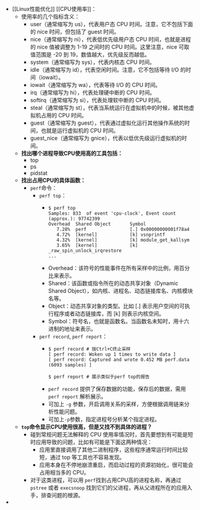 - [[Linux性能优化]] [[CPU使用率]]：
	- 使用率的几个指标含义：
		- user（通常缩写为 us），代表用户态 CPU 时间。注意，它不包括下面的 nice 时间，但包括了 guest 时间。
		- nice（通常缩写为 ni），代表低优先级用户态 CPU 时间，也就是进程的 nice 值被调整为 1-19 之间时的 CPU 时间。这里注意，nice 可取值范围是 -20 到 19，数值越大，优先级反而越低。
		- system（通常缩写为 sys），代表内核态 CPU 时间。
		- idle（通常缩写为 id），代表空闲时间。注意，它不包括等待 I/O 的时间（iowait）。
		- iowait（通常缩写为 wa），代表等待 I/O 的 CPU 时间。
		- irq（通常缩写为 hi），代表处理硬中断的 CPU 时间。
		- softirq（通常缩写为 si），代表处理软中断的 CPU 时间。
		- steal（通常缩写为 st），代表当系统运行在虚拟机中的时候，被其他虚拟机占用的 CPU 时间。
		- guest（通常缩写为 guest），代表通过虚拟化运行其他操作系统的时间，也就是运行虚拟机的 CPU 时间。
		- guest_nice（通常缩写为 gnice），代表以低优先级运行虚拟机的时间。
	- **找出哪个进程导致CPU使用高的工具包括：**
		- top
		- ps
		- pidstat
	- **找出占用CPU的具体函数：**
		- `perf`命令：
			- `perf top`：
				- ```
				  $ perf top
				  Samples: 833  of event 'cpu-clock', Event count (approx.): 97742399
				  Overhead  Shared Object       Symbol
				     7.28%  perf                [.] 0x00000000001f78a4
				     4.72%  [kernel]            [k] vsnprintf
				     4.32%  [kernel]            [k] module_get_kallsym
				     3.65%  [kernel]            [k] _raw_spin_unlock_irqrestore
				  ...
				  ```
				- Overhead：该符号的性能事件在所有采样中的比例，用百分比来表示。
				- Shared：该函数或指令所在的动态共享对象（Dynamic Shared Object），如内核、进程名、动态链接库名、内核模块名等。
				- Object：动态共享对象的类型。比如 [.] 表示用户空间的可执行程序或者动态链接库，而 [k] 则表示内核空间。
				- Symbol：符号名，也就是函数名。当函数名未知时，用十六进制的地址来表示。
			- `perf record`, `perf report`：
				- ```
				  $ perf record # 按Ctrl+C终止采样
				  [ perf record: Woken up 1 times to write data ]
				  [ perf record: Captured and wrote 0.452 MB perf.data (6093 samples) ]
				  
				  $ perf report # 展示类似于perf top的报告
				  ```
				- `perf record` 提供了保存数据的功能，保存后的数据，需用 `perf report` 解析展示。
				- 可加上 `-g` 参数，开启调用关系的采样，方便根据调用链来分析性能问题。
				- 可加上`-p`参数，指定进程号分析某个指定进程。
	- **`top`命令显示CPU使用很高，但是又找不到具体的进程？**
		- 碰到常规问题无法解释的 CPU 使用率情况时，首先要想到有可能是短时应用导致的问题，比如有可能是下面这两种情况：
			- 应用里直接调用了其他二进制程序，这些程序通常运行时间比较短，通过 top 等工具也不容易发现。
			- 应用本身在不停地崩溃重启，而启动过程的资源初始化，很可能会占用相当多的 CPU。
		- 对于这类进程，可以用 `perf`找到占用CPU高的进程名称，再通过 `pstree` 或者 `execsnoop` 找到它们的父进程，再从父进程所在的应用入手，排查问题的根源。
-